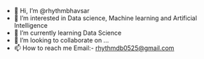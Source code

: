 - 👋 Hi, I’m @rhythmbhavsar
- 👀 I’m interested in Data science, Machine learning and Artificial Intelligence
- 🌱 I’m currently learning Data Science
- 💞️ I’m looking to collaborate on ...
- 📫 How to reach me Email:- rhythmdb0525@gmail.com

<!---
rhythmbhavsar/rhythmbhavsar is a ✨ special ✨ repository because its `README.md` (this file) appears on your GitHub profile.
You can click the Preview link to take a look at your changes.
--->
